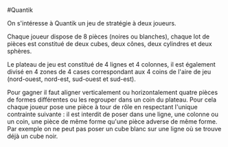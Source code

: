 #Quantik

On s'intéresse à Quantik un jeu de stratégie à deux joueurs.

Chaque joueur dispose de 8 pièces (noires ou blanches), chaque lot de pièces est constitué de deux cubes, deux cônes, deux cylindres et deux sphères.

Le plateau de jeu est constitué de 4 lignes et 4 colonnes, il est également divisé en 4 zones de 4 cases correspondant aux 4 coins de l'aire de jeu (nord-ouest, nord-est, sud-ouest et sud-est).

Pour gagner il faut aligner verticalement ou horizontalement quatre pièces de formes différentes ou les regrouper dans un coin du plateau. Pour cela chaque joueur pose une pièce à tour de rôle en respectant l'unique contrainte suivante : il est interdit de poser dans une ligne, une colonne ou un coin, une pièce de même forme qu'une pièce adverse de même forme. Par exemple on ne peut pas poser un cube blanc sur une ligne où se trouve déjà un cube noir.
